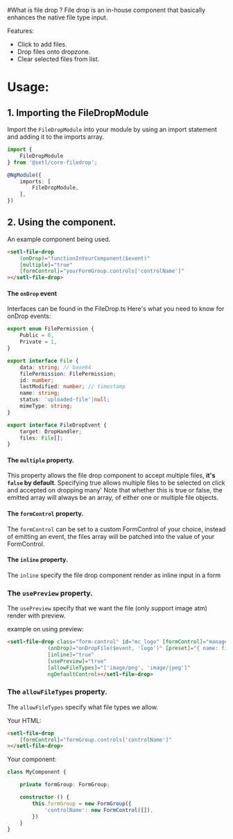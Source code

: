 #What is file drop ?
File drop is an in-house component that basically enhances the native file type input.

Features:
* Click to add files.
* Drop files onto dropzone.
* Clear selected files from list.

# Usage:
## 1. Importing the FileDropModule

Import the `FileDropModule` into your module by using an import statement and adding it to the imports array.

```typescript
import {
    FileDropModule
} from '@setl/core-filedrop';

@NgModule({
    imports: [
        FileDropModule,
    ],
})
```

## 2. Using the component.

An example component being used.

```html
<setl-file-drop
    (onDrop)="functionInYourComponent($event)"
    [multiple]="true"
    [formControl]="yourFormGroup.controls['controlName']"
></setl-file-drop>
```

#### The `onDrop` event

Interfaces can be found in the FileDrop.ts
Here's what you need to know for onDrop events:

```typescript
export enum FilePermission {
    Public = 0,
    Private = 1,
}

export interface File {
    data: string; // base64
    filePermission: FilePermission;
    id: number;
    lastModified: number; // timestamp
    name: string;
    status: 'uploaded-file'|null;
    mimeType: string;
}

export interface FileDropEvent {
    target: DropHandler;
    files: File[];
}
```

#### The `multiple` property.

This property allows the file drop component to accept multiple files,  **it's `false` by default**. Specifying true allows multiple files to be selected on click and accepted on dropping many'
Note that whether this is true or false, the emitted array will always be an array, of either one or multiple file objects.

#### The `formControl` property.

The `formControl` can be set to a custom FormControl of your choice, instead of emitting an event, the files array will be patched into the value of your FormControl.

#### The `inline` property.

The `inline` specify the file drop component render as inline input in a form 

### The `usePreview` property.

The `usePreview` specify that we want the file (only support image atm) render with preview.

example on using preview: 
```html
<setl-file-drop class="form-control" id="mc_logo" [formControl]="managementCompanyForm.controls['logo']"
             (onDrop)="onDropFile($event, 'logo')" [preset]="{ name: fileMetadata.getTitle('logo'), fileBase64: fileMetadata.getHash('logo') }"
             [inline]="true"
             [usePreview]="true"
             [allowFileTypes]="['image/png', 'image/jpeg']"
             ngDefaultControl></setl-file-drop>
```

### The `allowFileTypes` property.
The `allowFileTypes` specify what file types we allow.

Your HTML:
```html
<setl-file-drop
    [formControl]="formGroup.controls['controlName']"
></setl-file-drop>
```

Your component:
```typescript
class MyComponent {

    private formGroup: FormGroup;

    constructor () {
        this.formGroup = new FormGroup({
            'controlName': new FormControl([]),
        })
    }
}
```
